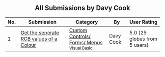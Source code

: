 ﻿<div align="center">

## All Submissions by Davy Cook

</div>

No.  | Submission | Category | By   | User Rating
---- | ---------- | -------- | ---- | -----------
1 | [Get the seperate RGB values of a Colour<br />](https://github.com/Planet-Source-Code/davy-cook-get-the-seperate-rgb-values-of-a-colour__1-9347) | [Custom Controls/ Forms/  Menus<br /><sup>Visual Basic</sup>](../ByCategory/custom-controls-forms-menus__1-4.md) | Davy Cook | 5.0 (25 globes from 5 users)
